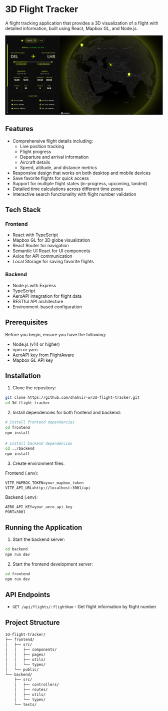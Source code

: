 # 3D Flight Tracker

A flight tracking application that provides a 3D visualization of a flight with detailed information, built using React, Mapbox GL, and Node.js.

![Flight Tracker Interface](screenshots/screenshot1.jpg)

## Features

- Comprehensive flight details including:
  - Live position tracking
  - Flight progress
  - Departure and arrival information
  - Aircraft details
  - Speed, altitude, and distance metrics
- Responsive design that works on both desktop and mobile devices
- Save favorite flights for quick access
- Support for multiple flight states (in-progress, upcoming, landed)
- Detailed time calculations across different time zones
- Interactive search functionality with flight number validation

## Tech Stack

### Frontend
- React with TypeScript
- Mapbox GL for 3D globe visualization
- React Router for navigation
- Semantic UI React for UI components
- Axios for API communication
- Local Storage for saving favorite flights

### Backend
- Node.js with Express
- TypeScript
- AeroAPI integration for flight data
- RESTful API architecture
- Environment-based configuration

## Prerequisites

Before you begin, ensure you have the following:
- Node.js (v14 or higher)
- npm or yarn
- AeroAPI key from FlightAware
- Mapbox GL API key

## Installation

1. Clone the repository:
```bash
git clone https://github.com/shahvir-w/3d-flight-tracker.git
cd 3d-flight-tracker
```

2. Install dependencies for both frontend and backend:
```bash
# Install frontend dependencies
cd frontend
npm install

# Install backend dependencies
cd ../backend
npm install
```

3. Create environment files:

Frontend (.env):
```
VITE_MAPBOX_TOKEN=your_mapbox_token
VITE_API_URL=http://localhost:3001/api
```

Backend (.env):
```
AERO_API_KEY=your_aero_api_key
PORT=3001
```

## Running the Application

1. Start the backend server:
```bash
cd backend
npm run dev
```

2. Start the frontend development server:
```bash
cd frontend
npm run dev
```

## API Endpoints

- `GET /api/flights/:flightNum` - Get flight information by flight number

## Project Structure

```
3d-flight-tracker/
├── frontend/
│   ├── src/
│   │   ├── components/
│   │   ├── pages/
│   │   ├── utils/
│   │   └── types/
│   └── public/
└── backend/
    ├── src/
    │   ├── controllers/
    │   ├── routes/
    │   ├── utils/
    │   └── types/
    └── tests/
```

